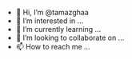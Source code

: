 - 👋 Hi, I’m @tamazghaa
- 👀 I’m interested in ...
- 🌱 I’m currently learning ...
- 💞️ I’m looking to collaborate on ...
- 📫 How to reach me ...

<!---
tamazghaa/tamazghaa is a ✨ special ✨ repository because its `README.md` (this file) appears on your GitHub profile.
You can click the Preview link to take a look at your changes.
--->

